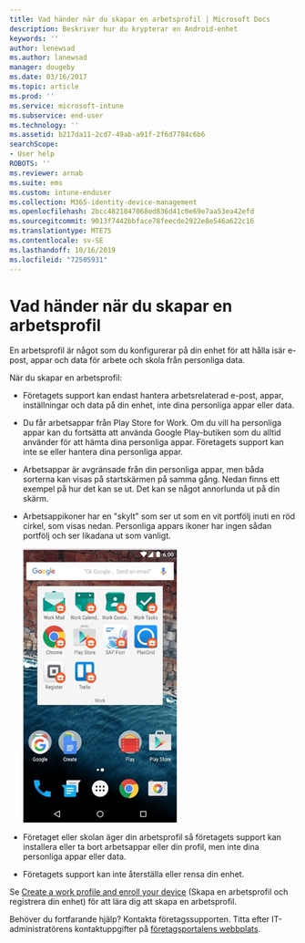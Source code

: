 ```yaml
---
title: Vad händer när du skapar en arbetsprofil | Microsoft Docs
description: Beskriver hur du krypterar en Android-enhet
keywords: ''
author: lenewsad
ms.author: lanewsad
manager: dougeby
ms.date: 03/16/2017
ms.topic: article
ms.prod: ''
ms.service: microsoft-intune
ms.subservice: end-user
ms.technology: ''
ms.assetid: b217da11-2cd7-49ab-a91f-2f6d7784c6b6
searchScope:
- User help
ROBOTS: ''
ms.reviewer: arnab
ms.suite: ems
ms.custom: intune-enduser
ms.collection: M365-identity-device-management
ms.openlocfilehash: 2bcc4821047068ed836d41c0e69e7aa53ea42efd
ms.sourcegitcommit: 9013f7442bbface78feecde2922e8e546a622c16
ms.translationtype: MTE75
ms.contentlocale: sv-SE
ms.lasthandoff: 10/16/2019
ms.locfileid: "72505931"
---
```

# <a name="what-happens-when-you-create-a-work-profile"></a>Vad händer när du skapar en arbetsprofil

En arbetsprofil är något som du konfigurerar på din enhet för att hålla isär e-post, appar och data för arbete och skola från personliga data.

När du skapar en arbetsprofil:

- Företagets support kan endast hantera arbetsrelaterad e-post, appar, inställningar och data på din enhet, inte dina personliga appar eller data.

- Du får arbetsappar från Play Store for Work. Om du vill ha personliga appar kan du fortsätta att använda Google Play-butiken som du alltid använder för att hämta dina personliga appar. Företagets support kan inte se eller hantera dina personliga appar.

- Arbetsappar är avgränsade från din personliga appar, men båda sorterna kan visas på startskärmen på samma gång. Nedan finns ett exempel på hur det kan se ut. Det kan se något annorlunda ut på din skärm.

- Arbetsappikoner har en "skylt" som ser ut som en vit portfölj inuti en röd cirkel, som visas nedan. Personliga appars ikoner har ingen sådan portfölj och ser likadana ut som vanligt.

    ![Android Play Store for Work](./media/afw-google-play-store-for-work.png)

- Företaget eller skolan äger din arbetsprofil så företagets support kan installera eller ta bort arbetsappar eller din profil, men inte dina personliga appar eller data.
- Företagets support kan inte återställa eller rensa din enhet.

Se [Create a work profile and enroll your device](create-a-work-profile-and-enroll-your-device-in-intune-android.md) (Skapa en arbetsprofil och registrera din enhet) för att lära dig att skapa en arbetsprofil.

Behöver du fortfarande hjälp? Kontakta företagssupporten. Titta efter IT-administratörens kontaktuppgifter på [företagsportalens webbplats](https://go.microsoft.com/fwlink/?linkid=2010980).
